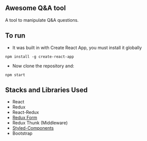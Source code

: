 ## Awesome Q&A tool
A tool to manipulate Q&A questions.

## To run
- It was built in with Create React App, you must install it globally
```
npm install -g create-react-app
```
- Now clone the repository and:
```
npm start
```
## Stacks and Libraries Used
- React
- Redux
- React-Redux
- [Redux Form](https://redux-form.com/7.2.3/)
- Redux Thunk (Middleware)
- [Styled-Components](https://www.styled-components.com/)
- Bootstrap
